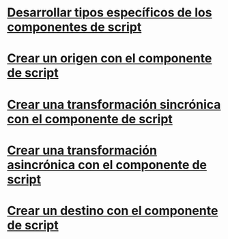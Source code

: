 # [Desarrollar tipos específicos de los componentes de script](developing-specific-types-of-script-components.md)
# [Crear un origen con el componente de script](creating-a-source-with-the-script-component.md)
# [Crear una transformación sincrónica con el componente de script](creating-a-synchronous-transformation-with-the-script-component.md)
# [Crear una transformación asincrónica con el componente de script](creating-an-asynchronous-transformation-with-the-script-component.md)
# [Crear un destino con el componente de script](creating-a-destination-with-the-script-component.md)
